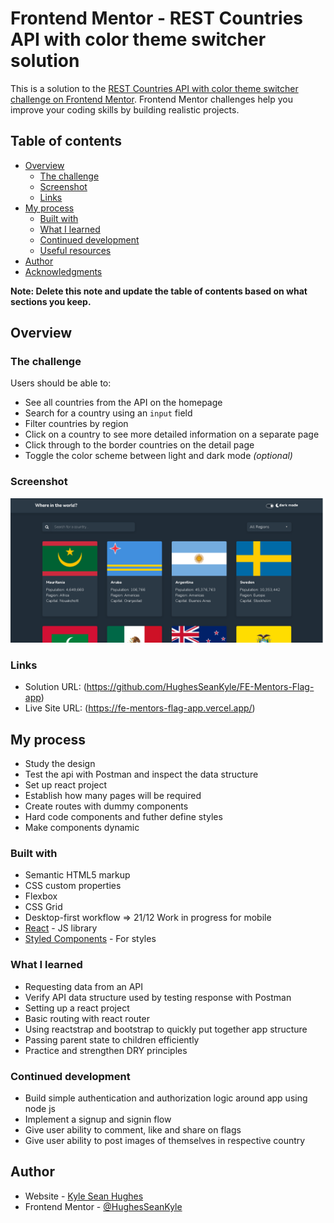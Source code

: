 # Frontend Mentor - REST Countries API with color theme switcher solution

This is a solution to the [REST Countries API with color theme switcher challenge on Frontend Mentor](https://www.frontendmentor.io/challenges/rest-countries-api-with-color-theme-switcher-5cacc469fec04111f7b848ca). Frontend Mentor challenges help you improve your coding skills by building realistic projects. 

## Table of contents

- [Overview](#overview)
  - [The challenge](#the-challenge)
  - [Screenshot](#screenshot)
  - [Links](#links)
- [My process](#my-process)
  - [Built with](#built-with)
  - [What I learned](#what-i-learned)
  - [Continued development](#continued-development)
  - [Useful resources](#useful-resources)
- [Author](#author)
- [Acknowledgments](#acknowledgments)

**Note: Delete this note and update the table of contents based on what sections you keep.**

## Overview

### The challenge

Users should be able to:

- See all countries from the API on the homepage
- Search for a country using an `input` field
- Filter countries by region
- Click on a country to see more detailed information on a separate page
- Click through to the border countries on the detail page
- Toggle the color scheme between light and dark mode *(optional)*

### Screenshot

![Screenshot](./FE-mentors-flag-app.png)

### Links

- Solution URL: (https://github.com/HughesSeanKyle/FE-Mentors-Flag-app)
- Live Site URL: (https://fe-mentors-flag-app.vercel.app/)

## My process
- Study the design 
- Test the api with Postman and inspect the data structure 
- Set up react project 
- Establish how many pages will be required 
- Create routes with dummy components 
- Hard code components and futher define styles 
- Make components dynamic 

### Built with

- Semantic HTML5 markup
- CSS custom properties
- Flexbox
- CSS Grid
- Desktop-first workflow => 21/12 Work in progress for mobile 
- [React](https://reactjs.org/) - JS library
- [Styled Components](https://reactstrap.github.io/) - For styles

### What I learned

- Requesting data from an API 
- Verify API data structure used by testing response with Postman 
- Setting up a react project 
- Basic routing with react router 
- Using reactstrap and bootstrap to quickly put together app structure
- Passing parent state to children efficiently 
- Practice and strengthen DRY principles 

### Continued development

- Build simple authentication and authorization logic around app using node js 
- Implement a signup and signin flow 
- Give user ability to comment, like and share on flags 
- Give user ability to post images of themselves in respective country 

## Author

- Website - [Kyle Sean Hughes](https://venerable-raindrop-e577cd.netlify.app/)
- Frontend Mentor - [@HughesSeanKyle](https://www.frontendmentor.io/profile/HughesSeanKyle)

